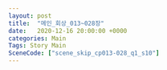 ```yaml
---
layout: post
title:  "메인_회상_013~028장"
date:   2020-12-16 20:00:00 +0000
categories: Main
Tags: Story Main
SceneCode: ["scene_skip_cp013-028_q1_s10"]
---
```

